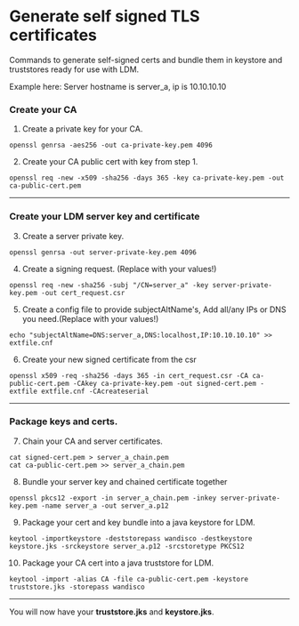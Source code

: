 # Generate self signed TLS certificates

Commands to generate self-signed certs and bundle them in keystore and truststores ready for use with LDM.

Example here: Server hostname is server_a, ip is 10.10.10.10

### Create your CA

1. Create a private key for your CA.
```
openssl genrsa -aes256 -out ca-private-key.pem 4096
```
2. Create your CA public cert with key from step 1.
```
openssl req -new -x509 -sha256 -days 365 -key ca-private-key.pem -out ca-public-cert.pem
```
----
### Create your LDM server key and certificate

3. Create a server private key.
```
openssl genrsa -out server-private-key.pem 4096
```

4. Create a signing request. (Replace with your values!)
```
openssl req -new -sha256 -subj "/CN=server_a" -key server-private-key.pem -out cert_request.csr
```

5. Create a config file to provide subjectAltName's, Add all/any IPs or DNS you need.(Replace with your values!)
```
echo "subjectAltName=DNS:server_a,DNS:localhost,IP:10.10.10.10" >> extfile.cnf
```
6. Create your new signed certificate from the csr
```
openssl x509 -req -sha256 -days 365 -in cert_request.csr -CA ca-public-cert.pem -CAkey ca-private-key.pem -out signed-cert.pem -extfile extfile.cnf -CAcreateserial
```
---
### Package keys and certs.

7. Chain your CA and server certificates.
```
cat signed-cert.pem > server_a_chain.pem
cat ca-public-cert.pem >> server_a_chain.pem
```
8. Bundle your server key and chained certificate together
```
openssl pkcs12 -export -in server_a_chain.pem -inkey server-private-key.pem -name server_a -out server_a.p12
```
9. Package your cert and key bundle into a java keystore for LDM.
```
keytool -importkeystore -deststorepass wandisco -destkeystore keystore.jks -srckeystore server_a.p12 -srcstoretype PKCS12
```

10. Package your CA cert into a java truststore for LDM.
```
keytool -import -alias CA -file ca-public-cert.pem -keystore truststore.jks -storepass wandisco
```

---
You will now have your **truststore.jks** and **keystore.jks**.
